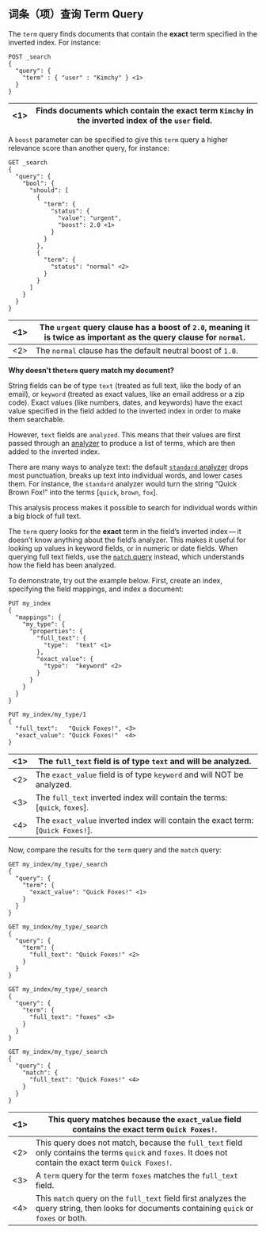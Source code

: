## 词条（项）查询 Term Query

The `term` query finds documents that contain the **exact** term specified in the inverted index. For instance:
    
    
    POST _search
    {
      "query": {
        "term" : { "user" : "Kimchy" } <1>
      }
    }

<1>| Finds documents which contain the exact term `Kimchy` in the inverted index of the `user` field.     
---|---  
  
A `boost` parameter can be specified to give this `term` query a higher relevance score than another query, for instance:
    
    
    GET _search
    {
      "query": {
        "bool": {
          "should": [
            {
              "term": {
                "status": {
                  "value": "urgent",
                  "boost": 2.0 <1>
                }
              }
            },
            {
              "term": {
                "status": "normal" <2>
              }
            }
          ]
        }
      }
    }

<1>| The `urgent` query clause has a boost of `2.0`, meaning it is twice as important as the query clause for `normal`.     
---|---    
<2>| The `normal` clause has the default neutral boost of `1.0`.   
  
**Why doesn’t the`term` query match my document?**

String fields can be of type `text` (treated as full text, like the body of an email), or `keyword` (treated as exact values, like an email address or a zip code). Exact values (like numbers, dates, and keywords) have the exact value specified in the field added to the inverted index in order to make them searchable.

However, `text` fields are `analyzed`. This means that their values are first passed through an [analyzer](analysis.html) to produce a list of terms, which are then added to the inverted index.

There are many ways to analyze text: the default [`standard` analyzer](analysis-standard-analyzer.html) drops most punctuation, breaks up text into individual words, and lower cases them. For instance, the `standard` analyzer would turn the string “Quick Brown Fox!” into the terms [`quick`, `brown`, `fox`].

This analysis process makes it possible to search for individual words within a big block of full text.

The `term` query looks for the **exact** term in the field’s inverted index — it doesn’t know anything about the field’s analyzer. This makes it useful for looking up values in keyword fields, or in numeric or date fields. When querying full text fields, use the [`match` query](query-dsl-match-query.html) instead, which understands how the field has been analyzed.

To demonstrate, try out the example below. First, create an index, specifying the field mappings, and index a document:
    
    
    PUT my_index
    {
      "mappings": {
        "my_type": {
          "properties": {
            "full_text": {
              "type":  "text" <1>
            },
            "exact_value": {
              "type":  "keyword" <2>
            }
          }
        }
      }
    }
    
    PUT my_index/my_type/1
    {
      "full_text":   "Quick Foxes!", <3>
      "exact_value": "Quick Foxes!"  <4>
    }

<1>| The `full_text` field is of type `text` and will be analyzed.     
---|---    
<2>| The `exact_value` field is of type `keyword` and will NOT be analyzed.    
<3>| The `full_text` inverted index will contain the terms: [`quick`, `foxes`].     
<4>| The `exact_value` inverted index will contain the exact term: [`Quick Foxes!`].   
  
Now, compare the results for the `term` query and the `match` query:
    
    
    GET my_index/my_type/_search
    {
      "query": {
        "term": {
          "exact_value": "Quick Foxes!" <1>
        }
      }
    }
    
    GET my_index/my_type/_search
    {
      "query": {
        "term": {
          "full_text": "Quick Foxes!" <2>
        }
      }
    }
    
    GET my_index/my_type/_search
    {
      "query": {
        "term": {
          "full_text": "foxes" <3>
        }
      }
    }
    
    GET my_index/my_type/_search
    {
      "query": {
        "match": {
          "full_text": "Quick Foxes!" <4>
        }
      }
    }

<1>| This query matches because the `exact_value` field contains the exact term `Quick Foxes!`.     
---|---   
<2>| This query does not match, because the `full_text` field only contains the terms `quick` and `foxes`. It does not contain the exact term `Quick Foxes!`.     
<3>| A `term` query for the term `foxes` matches the `full_text` field.     
<4>| This `match` query on the `full_text` field first analyzes the query string, then looks for documents containing `quick` or `foxes` or both. 
